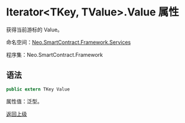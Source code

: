 # Iterator\<TKey, TValue>.Value 属性

获得当前游标的 Value。

命名空间：[Neo.SmartContract.Framework.Services](../index.md)

程序集：Neo.SmartContract.Framework

## 语法

```cs
public extern TKey Value
```

属性值：泛型。



[返回上级](index.md)
